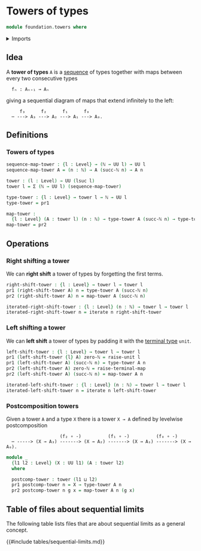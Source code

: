 # Towers of types

```agda
module foundation.towers where
```

<details><summary>Imports</summary>

```agda
open import elementary-number-theory.natural-numbers

open import foundation.dependent-pair-types
open import foundation.iterating-functions
open import foundation.unit-type
open import foundation.universe-levels
```

</details>

## Idea

A **tower of types** `A` is a [sequence](foundation.sequences.md) of types
together with maps between every two consecutive types

```text
  fₙ : Aₙ₊₁ → Aₙ
```

giving a sequential diagram of maps that extend infinitely to the left:

```text
     f₃      f₂      f₁      f₀
  ⋯ ---> A₃ ---> A₂ ---> A₁ ---> A₀.
```

## Definitions

### Towers of types

```agda
sequence-map-tower : {l : Level} → (ℕ → UU l) → UU l
sequence-map-tower A = (n : ℕ) → A (succ-ℕ n) → A n

tower : (l : Level) → UU (lsuc l)
tower l = Σ (ℕ → UU l) (sequence-map-tower)

type-tower : {l : Level} → tower l → ℕ → UU l
type-tower = pr1

map-tower :
  {l : Level} (A : tower l) (n : ℕ) → type-tower A (succ-ℕ n) → type-tower A n
map-tower = pr2
```

## Operations

### Right shifting a tower

We can **right shift** a tower of types by forgetting the first terms.

```agda
right-shift-tower : {l : Level} → tower l → tower l
pr1 (right-shift-tower A) n = type-tower A (succ-ℕ n)
pr2 (right-shift-tower A) n = map-tower A (succ-ℕ n)

iterated-right-shift-tower : {l : Level} (n : ℕ) → tower l → tower l
iterated-right-shift-tower n = iterate n right-shift-tower
```

### Left shifting a tower

We can **left shift** a tower of types by padding it with the
[terminal type](foundation.unit-type.md) `unit`.

```agda
left-shift-tower : {l : Level} → tower l → tower l
pr1 (left-shift-tower {l} A) zero-ℕ = raise-unit l
pr1 (left-shift-tower A) (succ-ℕ n) = type-tower A n
pr2 (left-shift-tower A) zero-ℕ = raise-terminal-map
pr2 (left-shift-tower A) (succ-ℕ n) = map-tower A n

iterated-left-shift-tower : {l : Level} (n : ℕ) → tower l → tower l
iterated-left-shift-tower n = iterate n left-shift-tower
```

### Postcomposition towers

Given a tower `A` and a type `X` there is a tower `X → A` defined by levelwise
postcomposition

```text
                    (f₂ ∘ -)          (f₁ ∘ -)          (f₀ ∘ -)
  ⋯ -----> (X → A₃) -------> (X → A₂) -------> (X → A₁) -------> (X → A₀).
```

```agda
module _
  {l1 l2 : Level} (X : UU l1) (A : tower l2)
  where

  postcomp-tower : tower (l1 ⊔ l2)
  pr1 postcomp-tower n = X → type-tower A n
  pr2 postcomp-tower n g x = map-tower A n (g x)
```

## Table of files about sequential limits

The following table lists files that are about sequential limits as a general
concept.

{{#include tables/sequential-limits.md}}
